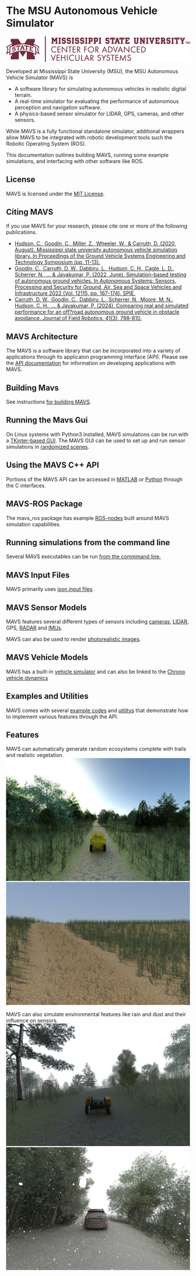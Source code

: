 # The MSU Autonomous Vehicle Simulator
![logo](docs/screenshots/CAVS_OPA_Horizontal.png)

Developed at Mississippi State University (MSU), the MSU Autonomous Vehicle Simulator (MAVS) is

* A software library for simulating autonomous vehicles in realistic digital terrain.
* A real-time simulator for evaluating the performance of autonomous perception and navigation software.
* A physics-based sensor simulator for LIDAR, GPS, cameras, and other sensors.

While MAVS is a fully functional standalone simulator, additional wrappers allow MAVS to be integrated with robotic development tools such the Robotic Operating System (ROS). 

This documentation outlines building MAVS, running some example simulations, and interfacing with other software like ROS. 

## License
MAVS is licensed under the [MIT License](https://github.com/Mississippi-State-University-OTM/MAVS?tab=MIT-1-ov-file#readme).

## Citing MAVS
If you use MAVS for your research, please cite one or more of the following publications.
* [Hudson, C., Goodin, C., Miller, Z., Wheeler, W., & Carruth, D. (2020, August). Mississippi state university autonomous vehicle simulation library. In Proceedings of the Ground Vehicle Systems Engineering and Technology Symposium (pp. 11-13).](http://gvsets.ndia-mich.org/documents/MS2/2020/MS2_1130_Mississippi%20State%20University%20Autonomous%20Vehicle%20Simulation%20Library_Paper.pdf)
* [Goodin, C., Carruth, D. W., Dabbiru, L., Hudson, C. H., Cagle, L. D., Scherrer, N., ... & Jayakumar, P. (2022, June). Simulation-based testing of autonomous ground vehicles. In Autonomous Systems: Sensors, Processing and Security for Ground, Air, Sea and Space Vehicles and Infrastructure 2022 (Vol. 12115, pp. 167-174). SPIE.](https://www.spiedigitallibrary.org/conference-proceedings-of-spie/12115/0000/Simulation-based-testing-of-autonomous-ground-vehicles/10.1117/12.2620502.short)
* [Carruth, D. W., Goodin, C., Dabbiru, L., Scherrer, N., Moore, M. N., Hudson, C. H., ... & Jayakumar, P. (2024). Comparing real and simulated performance for an off?road autonomous ground vehicle in obstacle avoidance. Journal of Field Robotics, 41(3), 798-810.](https://onlinelibrary.wiley.com/doi/pdf/10.1002/rob.22289?casa_token=AWIaWOHouPUAAAAA%3AxC5wIiRRir4cZYoIzuuhiIBSQEuYNSNfMR49nujwvTMz7Ggq1PuCO-W15-w7r8Zq6iIixz4RjR8VVk4)

## MAVS Architecture 
The MAVS is a software library that can be incorporated into a variety of applications through its applicaton programming interface (API). Please see the [API documentation](https://cgoodin.gitlab.io/msu-autonomous-vehicle-simulator/) for information on developing applications with MAVS.

## Building Mavs
See instructions [for building MAVS](docs/MavsBuildInstructions.md).

## Running the Mavs Gui
On Linux systems with Python3 installed, MAVS simulations can be run with a [TKinter-based GUI](docs/Gui/RunningMavsGUI). The MAVS GUI can be used to set up and run sensor simulations in [randomized scenes](docs/Gui/GeneratingRandomDataWithGUI.md).

## Using the MAVS C++ API
Portions of the MAVS API can be accessed in [MATLAB](docs/Interfaces/MavsMatlab) or [Python](docs/Interfaces/MavsPython.md) through the C interfaces.

## MAVS-ROS Package
The mavs_ros package has example [ROS-nodes](docs/Interfaces/MavsROS.md) built around MAVS simulation capabilities. 

## Running simulations from the command line
Several MAVS executables can be run [from the commmand line.](docs/RunningASimulation.md)

## MAVS Input Files
MAVS primarily uses [json input files](docs/MavsSimulationInputsFiles.md). 

## MAVS Sensor Models
MAVS features several different types of sensors including [cameras](docs/Sensors/MavsCamera.md), [LIDAR](docs/Sensors/MavsLidar.md), GPS, [RADAR](docs/Sensors/MavsRadar.md) and [IMUs](docs/Sensors/MavsImu.md).

MAVS can also be used to render [photorealistic images](docs/Sensors/MavsPathTracer.md).

## MAVS Vehicle Models
MAVS has a built-in [vehicle simulator](docs/Vehicles/MavsVehicles.md) and can also be linked to the [Chrono vehicle dynamics](docs/MavsBuildInstructions.md)

## Examples and Utilities
MAVS comes with several [example codes](docs/Examples/MavsExamples.md) and [utilitys](docs/Utilities/MavsUtils.md) that demonstrate how to implement various features through the API.

## Features
MAVS can automatically generate random ecosystems complete with trails and realistic vegetation.
![forest](docs/screenshots/mrzr_forest.png)
![desert](docs/screenshots/mavs_desert.png)

MAVS can also simulate environmental features like rain and dust and their influence on sensors.
![rain](docs/screenshots/warthog_fog.png)
![dust](docs/screenshots/forester_snow.png)


